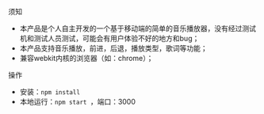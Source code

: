 须知
- 本产品是个人自主开发的一个基于移动端的简单的音乐播放器，没有经过测试机和测试人员测试，可能会有用户体验不好的地方和bug；
- 本产品支持音乐播放，前进，后退，播放类型，歌词等功能；
- 兼容webkit内核的浏览器（如：chrome）；

操作
- 安装：`npm install `
- 本地运行：`npm start `，端口：3000

